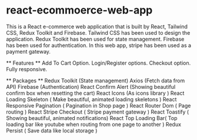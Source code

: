 # react-ecommoerce-web-app
This is a React e-commerce web application that is built by React, Tailwind CSS, Redux Toolkit and Firebase.
Tailwind CSS has been used to design the application.
Redux Toolkit has been used for state management.
Firebase has been used for authentication.
In this web app, stripe has been used as a payment gateway.

** Features **
Add To Cart Option.
Login/Register options.
Checkout option.
Fully responsive.


** Packages **
Redux Toolkit (State management)
Axios (Fetch data from API)
Firebase (Authentication)
React Confirm Alert (Showing beautiful confirm box when resetting the cart)
React Icons (As icons library )
React Loading Skeleton ( Make beautiful, animated loading skeletons )
React Responsive Pagination ( Pagination in Shop page )
React Router Dom ( Page routing )
React Stripe Checkout ( Stripe payment gateway )
React Toastify ( Showing beautiful, animated notifications)
React Top Loading Bar( Top loading bar like youtube when routing from one page to another )
Redux Persist ( Save data like local storage )
